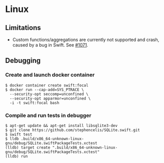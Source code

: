 # Linux

## Limitations

* Custom functions/aggregations are currently not supported and crash, caused by a bug in Swift.
See [#1071](https://github.com/stephencelis/SQLite.swift/issues/1071).

## Debugging

### Create and launch docker container

```shell
$ docker container create swift:focal
$ docker run --cap-add=SYS_PTRACE \
  --security-opt seccomp=unconfined \
  --security-opt apparmor=unconfined \
  -i -t swift:focal bash
```

### Compile and run tests in debugger

```shell
$ apt-get update && apt-get install libsqlite3-dev
$ git clone https://github.com/stephencelis/SQLite.swift.git
$ swift test
$ lldb .build/x86_64-unknown-linux-gnu/debug/SQLite.swiftPackageTests.xctest
(lldb) target create ".build/x86_64-unknown-linux-gnu/debug/SQLite.swiftPackageTests.xctest"
(lldb) run
```

<!-- Auto-update: 2025-10-06T18:40:08.457248 -->
